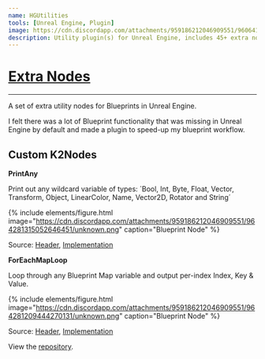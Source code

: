 ```yaml
---
name: HGUtilities
tools: [Unreal Engine, Plugin]
image: https://cdn.discordapp.com/attachments/959186212046909551/960641884714311680/unknown.png
description: Utility plugin(s) for Unreal Engine, includes 45+ extra nodes and latent actions in blueprint.
---
```


# [Extra Nodes](https://utils.hideout.no/)
---

A set of extra utility nodes for Blueprints in Unreal Engine.

I felt there was a lot of Blueprint functionality that was missing in Unreal Engine by default and made a plugin to speed-up my blueprint workflow.

## Custom K2Nodes

**PrintAny**

Print out any wildcard variable of types: ´Bool, Int, Byte, Float, Vector, Transform, Object, LinearColor, Name, Vector2D, Rotator and String´

{% include elements/figure.html image="https://cdn.discordapp.com/attachments/959186212046909551/964281315052646451/unknown.png" caption="Blueprint Node" %}

Source: [Header](https://github.com/PrestigeBR/HGUtilNodes/blob/main/Source/CustomK2/Public/K2Node_PrintAny.h), [Implementation](https://github.com/PrestigeBR/HGUtilNodes/blob/main/Source/CustomK2/Private/K2Node_PrintAny.cpp)

**ForEachMapLoop**

Loop through any Blueprint Map variable and output per-index Index, Key & Value.

{% include elements/figure.html image="https://cdn.discordapp.com/attachments/959186212046909551/964281209444270131/unknown.png" caption="Blueprint Node" %}

Source: [Header](https://github.com/PrestigeBR/HGUtilNodes/blob/main/Source/CustomK2/Public/K2Node_ForEachMapLoop.h), [Implementation](https://github.com/PrestigeBR/HGUtilNodes/blob/main/Source/CustomK2/Private/K2Node_ForEachMapLoop.cpp)

View the [repository](https://github.com/PrestigeBR/HGUtilNodes).
